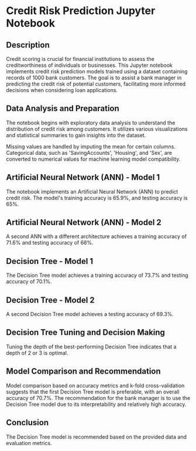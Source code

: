 # Credit Risk Prediction Jupyter Notebook

## Description
Credit scoring is crucial for financial institutions to assess the creditworthiness of individuals or businesses. This Jupyter notebook implements credit risk prediction models trained using a dataset containing records of 1000 bank customers. The goal is to assist a bank manager in predicting the credit risk of potential customers, facilitating more informed decisions when considering loan applications.

## Data Analysis and Preparation
The notebook begins with exploratory data analysis to understand the distribution of credit risk among customers. It utilizes various visualizations and statistical summaries to gain insights into the dataset.

Missing values are handled by imputing the mean for certain columns. Categorical data, such as 'SavingAccounts', 'Housing', and 'Sex', are converted to numerical values for machine learning model compatibility.

## Artificial Neural Network (ANN) - Model 1
The notebook implements an Artificial Neural Network (ANN) to predict credit risk. The model's training accuracy is 65.9%, and testing accuracy is 65%.

## Artificial Neural Network (ANN) - Model 2
A second ANN with a different architecture achieves a training accuracy of 71.6% and testing accuracy of 68%.

## Decision Tree - Model 1
The Decision Tree model achieves a training accuracy of 73.7% and testing accuracy of 70.1%.

## Decision Tree - Model 2
A second Decision Tree model achieves a testing accuracy of 69.3%.

## Decision Tree Tuning and Decision Making
Tuning the depth of the best-performing Decision Tree indicates that a depth of 2 or 3 is optimal.

## Model Comparison and Recommendation
Model comparison based on accuracy metrics and k-fold cross-validation suggests that the first Decision Tree model is preferable, with an overall accuracy of 70.7%. The recommendation for the bank manager is to use the Decision Tree model due to its interpretability and relatively high accuracy.


## Conclusion
The Decision Tree model is recommended based on the provided data and evaluation metrics.
